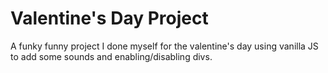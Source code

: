 # Valentine's Day Project

A funky funny project I done myself for the valentine's day using vanilla JS to add some sounds and enabling/disabling divs.
